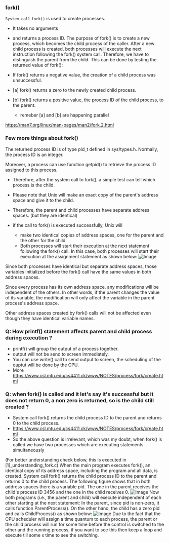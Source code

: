 ### fork()

`System call` `fork()` is used to create processes. 
- It takes no arguments 
- and returns a process ID. 
The purpose of fork() is to create a new process, which becomes the child process of the caller. 
After a new child process is created, both processes will execute the next instruction following the fork() system call. 
Therefore, we have to distinguish the parent from the child. This can be done by testing the returned value of fork():

- If fork() returns a negative value, the creation of a child process was unsuccessful.
- [a] fork() returns a zero to the newly created child process.
- [b] fork() returns a positive value, the process ID of the child process, to the parent. 
  - remeber [a] and [b] are happening parallel

https://man7.org/linux/man-pages/man2/fork.2.html

### Few more things about fork()

The returned process ID is of type pid_t defined in sys/types.h. Normally, the process ID is an integer. 

Moreover, a process can use function getpid() to retrieve the process ID assigned to this process.

- Therefore, after the system call to fork(), a simple test can tell which process is the child. 
- Please note that Unix will make an exact copy of the parent's address space and give it to the child. 
- Therefore, the parent and child processes have separate address spaces. (but they are identical)

- if the call to fork() is executed successfully, Unix will
  - make two identical copies of address spaces, one for the parent and the other for the child.
  - Both processes will start their execution at the next statement following the fork() call. In this case, both processes will start their execution at the assignment statement as shown below:
  ![Image](https://github.com/user-attachments/assets/d80fea48-9b6a-4f1c-8458-ccec219d3557)

Since both processes have identical but separate address spaces, those variables initialized before the fork() call have the same values in both address spaces.

Since every process has its own address space, any modifications will be independent of the others. 
In other words, if the parent changes the value of its variable, the modification will only affect the 
variable in the parent process's address space. 

Other address spaces created by fork() calls will not be affected even though they have identical variable names.

### Q: How printf() statement affects parent and child process during execution ?
- printf() will group the output of a process together.
- output will not be send to screen immediately.
- You can use write() call to send output to screen, the scheduling of the ouptut will be done by the CPU.
- More https://www.csl.mtu.edu/cs4411.ck/www/NOTES/process/fork/create.html

### Q: when fork() is called and it let's say it's successful but it does not return 0, a non zero is returned, so is the child still created ?
- System call fork() returns the child process ID to the parent and returns 0 to the child process.
- https://www.csl.mtu.edu/cs4411.ck/www/NOTES/process/fork/create.html
- So the above question is irrelevant, which was my doubt, when fork() is called we have two processes which are executing statements simultaneously

(For better understanding check below, this is executed in [1]_understanding_fork.c)
When the main program executes fork(), an identical copy of its address space, including the program and all data, is created. System call fork() returns the child process ID to the parent and returns 0 to the child process. The following figure shows that in both address spaces there is a variable pid. The one in the parent receives the child's process ID 3456 and the one in the child receives 0.
![Image](https://github.com/user-attachments/assets/e19dba1f-5f72-401d-a568-ab3266b3af52)
Now both programs (i.e., the parent and child) will execute independent of each other starting at the next statement:
In the parent, since pid is non-zero, it calls function ParentProcess(). On the other hand, the child has a zero pid and calls ChildProcess() as shown below:
![Image](https://github.com/user-attachments/assets/76eabdc7-4e9a-4ef4-a06f-78b0a48509c9)
Due to the fact that the CPU scheduler will assign a time quantum to each process, the parent or the child process will run for some time before the control is switched to the other and the running process, if you want to see this then keep a loop and execute till some x time to see the switching.
